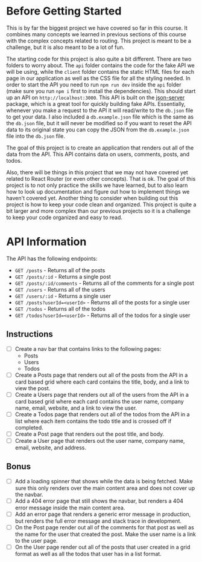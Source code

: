 # Before Getting Started

This is by far the biggest project we have covered so far in this course. It combines many concepts we learned in previous sections of this course with the complex concepts related to routing. This project is meant to be a challenge, but it is also meant to be a lot of fun.

The starting code for this project is also quite a bit different. There are two folders to worry about. The `api` folder contains the code for the fake API we will be using, while the `client` folder contains the static HTML files for each page in our application as well as the CSS file for all the styling needed. In order to start the API you need to run `npm run dev` inside the `api` folder (make sure you run `npm i` first to install the dependencies). This should start up an API on `http://localhost:3000`. This API is built on the [json-server](https://www.npmjs.com/package/json-server) package, which is a great tool for quickly building fake APIs. Essentially, whenever you make a request to the API it will read/write to the `db.json` file to get your data. I also included a `db.example.json` file which is the same as the `db.json` file, but it will never be modified so if you want to reset the API data to its original state you can copy the JSON from the `db.example.json` file into the `db.json` file.

The goal of this project is to create an application that renders out all of the data from the API. This API contains data on users, comments, posts, and todos.

Also, there will be things in this project that we may not have covered yet related to React Router (or even other concepts). That is ok. The goal of this project is to not only practice the skills we have learned, but to also learn how to look up documentation and figure out how to implement things we haven't covered yet. Another thing to consider when building out this project is how to keep your code clean and organized. This project is quite a bit larger and more complex than our previous projects so it is a challenge to keep your code organized and easy to read.

# API Information

The API has the following endpoints:

- `GET /posts` - Returns all of the posts
- `GET /posts/:id` - Returns a single post
- `GET /posts/:id/comments` - Returns all of the comments for a single post
- `GET /users` - Returns all of the users
- `GET /users/:id` - Returns a single user
- `GET /posts?userId=<userId>` - Returns all of the posts for a single user
- `GET /todos` - Returns all of the todos
- `GET /todos?userId=<userId>` - Returns all of the todos for a single user

## Instructions

- [ ] Create a nav bar that contains links to the following pages:
  - Posts
  - Users
  - Todos
- [ ] Create a Posts page that renders out all of the posts from the API in a card based grid where each card contains the title, body, and a link to view the post.
- [ ] Create a Users page that renders out all of the users from the API in a card based grid where each card contains the user name, company name, email, website, and a link to view the user.
- [ ] Create a Todos page that renders out all of the todos from the API in a list where each item contains the todo title and is crossed off if completed.
- [ ] Create a Post page that renders out the post title, and body.
- [ ] Create a User page that renders out the user name, company name, email, website, and address.

## Bonus

- [ ] Add a loading spinner that shows while the data is being fetched. Make sure this only renders over the main content area and does not cover up the navbar.
- [ ] Add a 404 error page that still shows the navbar, but renders a 404 error message inside the main content area.
- [ ] Add an error page that renders a generic error message in production, but renders the full error message and stack trace in development.
- [ ] On the Post page render out all of the comments for that post as well as the name for the user that created the post. Make the user name is a link to the user page.
- [ ] On the User page render out all of the posts that user created in a grid format as well as all the todos that user has in a list format.
